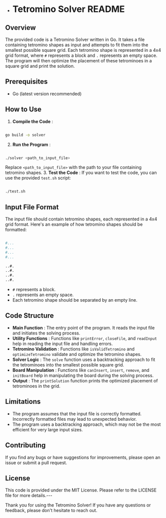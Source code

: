 - # Tetromino Solver README

## Overview

The provided code is a Tetromino Solver written in Go. It takes a file containing tetromino shapes as input and attempts to fit them into the smallest possible square grid. Each tetromino shape is represented in a 4x4 grid format, where `#` represents a block and `.` represents an empty space. The program will then optimize the placement of these tetrominoes in a square grid and print the solution.

## Prerequisites

- Go (latest version recommended)

## How to Use

1. **Compile the Code** :

```bash

go build -o solver
```

2. **Run the Program** :

```bash

./solver <path_to_input_file>
```

Replace `<path_to_input_file>` with the path to your file containing tetromino shapes. 3. **Test the Code** :
If you want to test the code, you can use the provided `test.sh` script:

```bash

./test.sh
```

## Input File Format

The input file should contain tetromino shapes, each represented in a 4x4 grid format. Here's an example of how tetromino shapes should be formatted:

```bash

#...
#...
#...
#...

..#.
..#.
..#.
..#.
```

- `#` represents a block.
- `.` represents an empty space.
- Each tetromino shape should be separated by an empty line.

## Code Structure

- **Main Function** : The entry point of the program. It reads the input file and initiates the solving process.
- **Utility Functions** : Functions like `printError`, `closeFile`, and `readInput` help in reading the input file and handling errors.
- **Tetromino Validation** : Functions like `isValidTetromino` and `optimizeTetromino` validate and optimize the tetromino shapes.
- **Solver Logic** : The `solve` function uses a backtracking approach to fit the tetrominoes into the smallest possible square grid.
- **Board Manipulation** : Functions like `canInsert`, `insert`, `remove`, and `initBoard` help in manipulating the board during the solving process.
- **Output** : The `printSolution` function prints the optimized placement of tetrominoes in the grid.

## Limitations

- The program assumes that the input file is correctly formatted. Incorrectly formatted files may lead to unexpected behavior.
- The program uses a backtracking approach, which may not be the most efficient for very large input sizes.

## Contributing

If you find any bugs or have suggestions for improvements, please open an issue or submit a pull request.

## License

This code is provided under the MIT License. Please refer to the LICENSE file for more details.---

Thank you for using the Tetromino Solver! If you have any questions or feedback, please don't hesitate to reach out.
